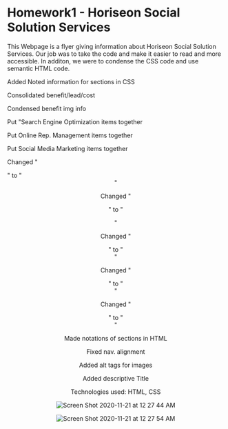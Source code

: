 # Homework1 - Horiseon Social Solution Services

This Webpage is a flyer giving information about Horiseon Social Solution Services. Our job was to take the code and make it easier to read and more accessible. In additon, we were to condense the CSS code and use semantic HTML code. 

Added Noted information for sections in CSS

Consolidated benefit/lead/cost 

Condensed benefit img info

Put "Search Engine Optimization items together

Put Online Rep. Management items together

Put Social Media Marketing items together

Changed "<div>" to "<header>"

Changed "<div>" to "<figure>"

Changed "<div>" to "<article>"

Changed "<div>" to "<footer>"

Changed "<div>" to "<section>"

Made notations of sections in HTML

Fixed nav. alignment

Added alt tags for images

Added descriptive Title

Technologies used: HTML, CSS

![Screen Shot 2020-11-21 at 12 27 44 AM](https://user-images.githubusercontent.com/66282427/99889521-148a8800-2c24-11eb-8aec-54a22f7f62c1.png)

![Screen Shot 2020-11-21 at 12 27 54 AM](https://user-images.githubusercontent.com/66282427/99889524-16544b80-2c24-11eb-90ed-4e43e5a93632.png)
